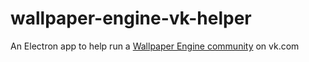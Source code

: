 # wallpaper-engine-vk-helper
An Electron app to help run a [Wallpaper Engine community](https://vk.com/wp.engine) on vk.com 
